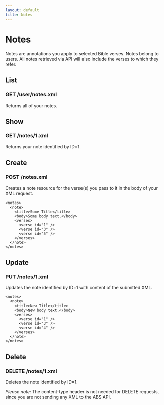 ```yaml
---
layout: default
title: Notes
---
```


# Notes

Notes are annotations you apply to selected Bible verses.  Notes belong to users.  All notes retrieved via API will also include the verses to which they refer.

## List

### GET /user/notes.xml

Returns all of your notes.

## Show

### GET /notes/1.xml

Returns your note identified by ID=1.  

## Create

### POST /notes.xml

Creates a note resource for the verse(s) you pass to it in the body of your XML request.

    <notes>
      <note>
        <title>Some Title</title>
        <body>Some body text.</body>
        <verses>
          <verse id="1" />
          <verse id="3" />
          <verse id="5" />
        </verses>
      </note>
    </notes>

## Update

### PUT /notes/1.xml

Updates the note identified by ID=1 with content of the submitted XML.

    <notes>
      <note>
        <title>New Title</title>
        <body>New body text.</body>
        <verses>
          <verse id="1" />
          <verse id="3" />
          <verse id="4" /> 
        </verses>
      </note>
    </notes>

## Delete

### DELETE /notes/1.xml

Deletes the note identified by ID=1.

*Please note:* The content-type header is not needed for DELETE requests, since you are not sending any XML to the ABS API.